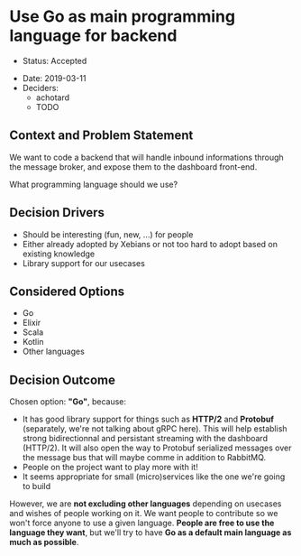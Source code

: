 # Use Go as main programming language for backend

* Status: Accepted
- Date: 2019-03-11
- Deciders:
    - achotard
    - TODO

## Context and Problem Statement

We want to code a backend that will handle inbound informations through the
message broker, and expose them to the dashboard front-end.

What programming language should we use?

## Decision Drivers

- Should be interesting (fun, new, ...) for people
- Either already adopted by Xebians or not too hard to adopt based on existing
  knowledge
- Library support for our usecases

## Considered Options

- Go
- Elixir
- Scala
- Kotlin
- Other languages

## Decision Outcome

Chosen option: **"Go"**, because:

- It has good library support for things such as **HTTP/2** and **Protobuf**
  (separately, we're not talking about gRPC  here). This will help establish
  strong bidirectionnal and persistant streaming with the dashboard (HTTP/2).
  It will also open the way to Protobuf serialized messages over the message
  bus that will maybe comme in addition to RabbitMQ.
- People on the project want to play more with it!
- It seems appropriate for small (micro)services like the one we're going to
  build

However, we are **not excluding other languages** depending on usecases and
wishes of people working on it. We want people to contribute so we won't force
anyone to use a given language. **People are free to use the language they
want**, but we'll try to have **Go as a default main language as much as
possible**.
